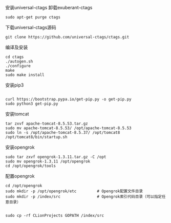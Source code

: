 安装universal-ctags
卸载exuberant-ctags
```
sudo apt-get purge ctags
```
下载universal-ctags源码
```
git clone https://github.com/universal-ctags/ctags.git
```
编译及安装
```
cd ctags
./autogen.sh 
./configure
make
sudo make install
```
安装pip3
```shell

curl https://bootstrap.pypa.io/get-pip.py -o get-pip.py
sudo python3 get-pip.py
```
安装tomcat
```shell
tar zxvf apache-tomcat-8.5.53.tar.gz 
sudo mv apache-tomcat-8.5.53/ /opt/apache-tomcat-8.5.53
sudo ln -s /opt/apache-tomcat-8.5.37/ /opt/tomcat8
/opt/tomcat8/bin/startup.sh

```

安装opengrok
```
sudo tar zxvf opengrok-1.3.11.tar.gz -C /opt
sudo mv opengrok-1.3.11 /opt/opengrok
cd /opt/opengrok/tools

```

配置opengrok

```shell
cd /opt/opengrok
sudo mkdir -p /opt/opengrok/etc         # Opengrok配置文件目录
sudo mkdir -p /index/src                # Opengrok索引代码目录（可以指定任意目录）


```

```shell
sudo cp -rf CLionProjects GOPATH /index/src

```












